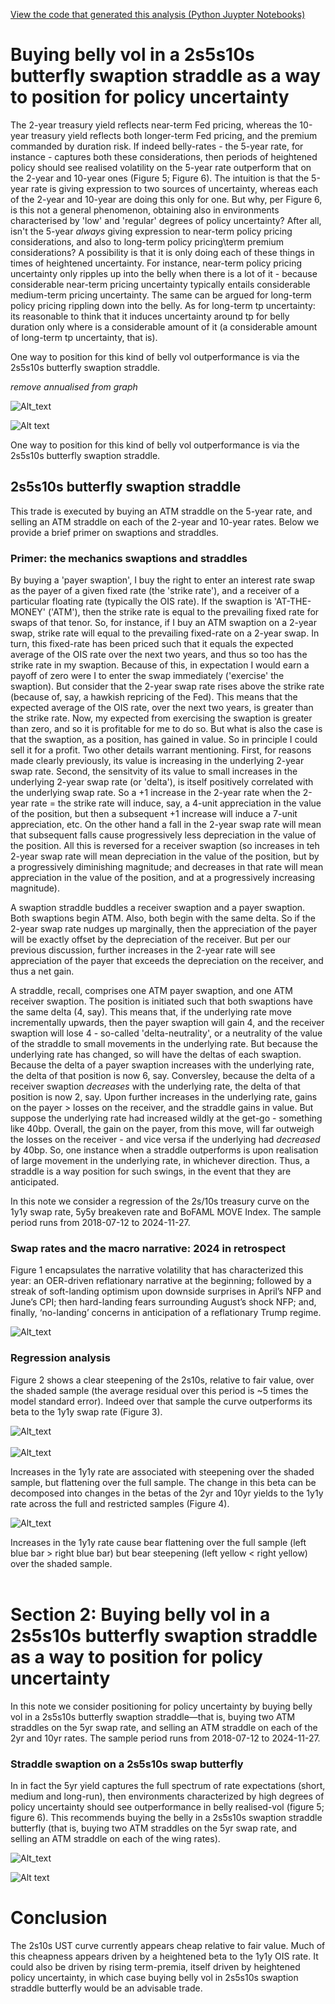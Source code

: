 [View the code that generated this analysis (Python Juypter Notebooks)](https://github.com/ALILODHI-cloud/UVAmacro.github.io/blob/main/post_1/analysis.ipynb)

# Buying belly vol in a 2s5s10s butterfly swaption straddle as a way to position for policy uncertainty

The 2-year treasury yield reflects near-term Fed pricing, whereas the 10-year treasury yield reflects both longer-term Fed pricing, and the premium commanded by duration risk. If indeed belly-rates - the 5-year rate, for instance - captures both these considerations, then periods of heightened policy should see realised volatility on the 5-year rate outperform that on the 2-year and 10-year ones (Figure 5; Figure 6). The intuition is that the 5-year rate is giving expression to two sources of uncertainty, whereas each of the 2-year and 10-year are doing this only for one. But why, per Figure 6, is this not a general phenomenon, obtaining also in environments characterised by 'low' and 'regular' degrees of policy uncertainty? After all, isn't the 5-year _always_ giving expression to near-term policy pricing considerations, and also to long-term policy pricing\term premium considerations? A possibility is that it is only doing each of these things in times of heightened uncertainty. For instance, near-term policy pricing uncertainty only ripples up into the belly when there is a lot of it - because considerable near-term pricing uncertainty typically entails considerable medium-term pricing uncertainty. The same can be argued for long-term policy pricing rippling down into the belly. As for long-term tp uncertainty: its reasonable to think that it induces uncertainty around tp for belly duration only where is a considerable amount of it (a considerable amount of long-term tp uncertainty, that is).

One way to position for this kind of belly vol outperformance is via the 2s5s10s butterfly swaption straddle. 


*remove annualised from graph*

![Alt_text](figures/figure5.jpg)

![Alt text](figures/figure6.jpg) 

One way to position for this kind of belly vol outperformance is via the 2s5s10s butterfly swaption straddle. 


## 2s5s10s butterfly swaption straddle

This trade is executed by buying an ATM straddle on the 5-year rate, and selling an ATM straddle on each of the 2-year and 10-year rates. Below we provide a brief primer on swaptions and straddles. 

### Primer: the mechanics swaptions and straddles

By buying a 'payer swaption', I buy the right to enter an interest rate swap as the payer of a given fixed rate (the 'strike rate'), and a receiver of a particular floating rate (typically the OIS rate). If the swaption is 'AT-THE-MONEY' ('ATM'), then the strike rate is equal to the prevailing fixed rate for swaps of that tenor. So, for instance, if I buy an ATM swaption on a 2-year swap, strike rate will equal to the prevailing fixed-rate on a 2-year swap. In turn, this fixed-rate has been priced such that it equals the expected average of the OIS rate over the next two years, and thus so too has the strike rate in my swaption. Because of this, in expectation I would earn a payoff of zero were I to enter the swap immediately ('exercise' the swaption). But consider that the 2-year swap rate rises above the strike rate (because of, say, a hawkish repricing of the Fed). This means that the expected average of the OIS rate, over the next two years, is greater than the strike rate. Now, my expected from exercising the swaption is greater than zero, and so it is profitable for me to do so. But what is also the case is that the swaption, as a position, has gained in value. So in principle I could sell it for a profit. Two other details warrant mentioning. First, for reasons made clearly previously, its value is increasing in the underlying 2-year swap rate. Second, the sensitvity of its value to small increases in the underlying 2-year swap rate (or 'delta'), is itself positively correlated with the underlying swap rate. So a +1 increase in the 2-year rate when the 2-year rate = the strike rate will induce, say, a 4-unit appreciation in the value of the position, but then a subsequent +1 increase will induce a 7-unit appreciation, etc. On the other hand a fall in the 2-year swap rate will mean that subsequent falls cause progressively less depreciation in the value of the position. All this is reversed for a receiver swaption (so increases in teh 2-year swap rate will mean depreciation in the value of the position, but by a progressively diminishing magnitude; and decreases in that rate will mean appreciation in the value of the position, and at a progressively increasing magnitude).  

A swaption straddle buddles a receiver swaption and a payer swaption. Both swaptions begin ATM. Also, both begin with the same delta. So if the 2-year swap rate nudges up marginally, then the appreciation of the payer will be exactly offset by the depreciation of the receiver. But per our previous discussion, further increases in the 2-year rate will see appreciation of the payer that exceeds the depreciation on the receiver, and thus a net gain.  


A straddle, recall, comprises one ATM payer swaption, and one ATM receiver swaption. The position is initiated such that both swaptions have the same delta (4, say). This means that, if the underlying rate move incrementally upwards, then the payer swaption will gain 4, and the receiver swaption will lose 4 - so-called 'delta-neutrality', or a neutrality of the value of the straddle to small movements in the underlying rate. But because the underlying rate has changed, so will have the deltas of each swaption. Because the delta of a payer swaption increases with the underlying rate, the delta of that position is now 6, say. Conversley, because the delta of a receiver swaption _decreases_ with the underlying rate, the delta of that position is now 2, say. Upon further increases in the underlying rate, gains on the payer > losses on the receiver, and the straddle gains in value. But suppose the underlying rate had increased wildly at the get-go - something like 40bp. Overall, the gain on the payer, from this move, will far outweigh the losses on the receiver - and vice versa if the underlying had _decreased_ by 40bp. So, one instance when a straddle outperforms is upon realisation of large movement in the underlying rate, in whichever direction. Thus, a straddle is a way position for such swings, in the event that they are anticipated. 



In this note we consider a regression of the 2s/10s treasury curve on the 1y1y swap rate, 5y5y breakeven rate and BoFAML MOVE Index. The sample period runs from 2018-07-12 to 2024-11-27. 

### Swap rates and the macro narrative: 2024 in retrospect

Figure 1 encapsulates the narrative volatility that has characterized this year: an OER-driven reflationary narrative at the beginning; followed by a streak of soft-landing optimism upon downside surprises in April’s NFP and June’s CPI; then hard-landing fears surrounding August’s shock NFP; and, finally, ‘no-landing’ concerns in anticipation of a reflationary Trump regime.  

![Alt_text](figures/figure1.jpg)

### Regression analysis

Figure 2 shows a clear steepening of the 2s10s, relative to fair value, over the shaded sample (the average residual over this period is ~5 times the model standard error). Indeed over that sample the curve outperforms its beta to the 1y1y swap rate (Figure 3).



![Alt_text](figures/figure2.jpg)<br><br>
![Alt_text](figures/figure3.jpg)

Increases in the 1y1y rate are associated with steepening over the shaded sample, but flattening over the full sample. The change in this beta can be decomposed into changes in the betas of the 2yr and 10yr yields to the 1y1y rate across the full and restricted samples (Figure 4).

![Alt_text](figures/figure4.jpg)

Increases in the 1y1y rate cause bear flattening over the full sample (left blue bar > right blue bar) but bear steepening (left yellow < right yellow) over the shaded sample. <br><br>


# Section 2: Buying belly vol in a 2s5s10s butterfly swaption straddle as a way to position for policy uncertainty  

In this note we consider positioning for policy uncertainty by buying belly vol in a 2s5s10s butterfly swaption straddle—that is, buying two ATM straddles on the 5yr swap rate, and selling an ATM straddle on each of the 2yr and 10yr rates.  The sample period runs from 2018-07-12 to 2024-11-27.

### Straddle swaption on a 2s5s10s swap butterfly

In in fact the 5yr yield captures the full spectrum of rate expectations (short, medium and long-run), then environments characterized by high degrees of policy uncertainty should see outperformance in belly realised-vol (figure 5; figure 6). This recommends buying the belly in a 2s5s10s swaption straddle butterfly (that is, buying two ATM straddles on the 5yr swap rate, and selling an ATM straddle on each of the wing rates).

![Alt_text](figures/figure5.jpg)

![Alt text](figures/figure6.jpg) 

# Conclusion 

The 2s10s UST curve currently appears cheap relative to fair value. Much of this cheapness appears driven by a heightened beta to the 1y1y OIS rate. It could also be driven by rising term-premia, itself driven by heightened policy uncertainty, in which case buying belly vol in 2s5s10s swaption straddle butterfly would be an advisable trade. 
